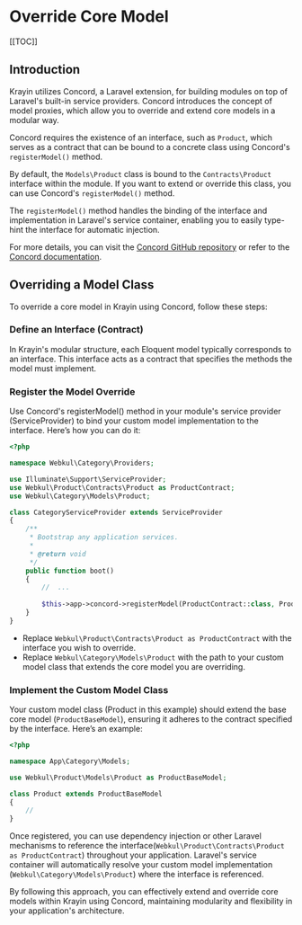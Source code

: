 # Override Core Model

[[TOC]]

## Introduction

Krayin utilizes Concord, a Laravel extension, for building modules on top of Laravel's built-in service providers. Concord introduces the concept of model proxies, which allow you to override and extend core models in a modular way.

Concord requires the existence of an interface, such as `Product`, which serves as a contract that can be bound to a concrete class using Concord's `registerModel()` method.

By default, the `Models\Product` class is bound to the `Contracts\Product` interface within the module. If you want to extend or override this class, you can use Concord's `registerModel()` method.

The `registerModel()` method handles the binding of the interface and implementation in Laravel's service container, enabling you to easily type-hint the interface for automatic injection.

For more details, you can visit the [Concord GitHub repository](https://github.com/artkonekt/concord) or refer to the [Concord documentation](https://artkonekt.github.io/concord/#/).

## Overriding a Model Class

To override a core model in Krayin using Concord, follow these steps:

### Define an Interface (Contract)

In Krayin's modular structure, each Eloquent model typically corresponds to an interface. This interface acts as a contract that specifies the methods the model must implement.

### Register the Model Override

Use Concord's registerModel() method in your module's service provider (ServiceProvider) to bind your custom model implementation to the interface. Here’s how you can do it:

```php
<?php

namespace Webkul\Category\Providers;

use Illuminate\Support\ServiceProvider;
use Webkul\Product\Contracts\Product as ProductContract;
use Webkul\Category\Models\Product;

class CategoryServiceProvider extends ServiceProvider
{
    /**
     * Bootstrap any application services.
     *
     * @return void
     */
    public function boot()
    {
        //  ...
        
        $this->app->concord->registerModel(ProductContract::class, Product::class);
    }
}
```

- Replace `Webkul\Product\Contracts\Product as ProductContract` with the interface you wish to override.
- Replace `Webkul\Category\Models\Product` with the path to your custom model class that extends the core model you are overriding.

### Implement the Custom Model Class

Your custom model class (Product in this example) should extend the base core model (`ProductBaseModel`), ensuring it adheres to the contract specified by the interface. Here’s an example:

```php
<?php

namespace App\Category\Models;

use Webkul\Product\Models\Product as ProductBaseModel;

class Product extends ProductBaseModel
{
    //
}
```

Once registered, you can use dependency injection or other Laravel mechanisms to reference the interface(`Webkul\Product\Contracts\Product as ProductContract`) throughout your application. Laravel's service container will automatically resolve your custom model implementation (`Webkul\Category\Models\Product`) where the interface is referenced.

By following this approach, you can effectively extend and override core models within Krayin using Concord, maintaining modularity and flexibility in your application's architecture.
